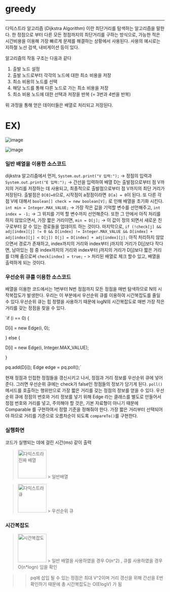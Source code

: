 # greedy

---------------------

  다익스트라 알고리즘 (Dijkstra Algorithm) 이란 최단거리를 탐색하는 알고리즘을 말한다.
한 정점으로 부터 다른 모든 정점까지의 최단거리를 구하는 방식으로, 가능한 적은 시간비용을 이용해 가장 빠르게 문제를 해결하는 상황에서 사용된다. 사용의 예시로는 지하철 노선 검색, 내비게이션 등이 있다.

  알고리즘의 작동 구조는 다음과 같다


1. 출발 노드 설정
2. 출발 노드로부터 각각의 노드에 대한 최소 비용을 저장
3. 최소 비용의 노드를 선택
4. 해당 노드를 통해 다른 노드로 가는 최소 비용을 저장
5. 최소 비용 노드에 대한 선택과 저장을 반복 (= 3번과 4번을 반복)

위 과정을 통해 얻은 데이터들은 배열로 처리되고 저장된다. 

# EX)
![image](https://user-images.githubusercontent.com/80773617/113661742-9ebe1f00-96e1-11eb-8e88-cb0144fde3ce.png)

![image](https://user-images.githubusercontent.com/80773617/113661787-b4334900-96e1-11eb-89ab-3d569dc23ed7.png)

### 일반 배열을 이용한 소스코드

dijkstra 알고리즘에서 먼저,
`System.out.print("V 입력:");` -> 정점의 입력과 `System.out.print("E 입력:");` -> 간선을 입력하여 배열 D는 출발점으로부터 점 V까지의 거리를 저장하는 데 사용되고, 최종적으로 출발점으로부터 점 V까지의 최단 거리가 저장된다. 출발점은 `D[0]=0`으로, 시작점이 a정점이라면` D[a] = 0`이 된다. 또 다른 각 점 V에 대해서 `boolean[] check = new boolean[V];` 로 인해 배열을 초기화 시킨다. 
`int min = Integer.MAX_VALUE;` -> 가장 작은 값을 기억할 변수를 선언해주고, `int index = -1;` -> 그 위치를 기억 할 변수까지 선언해준다. 또한 그 안에서 아직 처리를 하지 않았으면서, 가장 짧은 거리이면, `min = D[j];` -> 이 값이 정의 되면서 새로운 친구로부터 갈 수 있는 경로들을 업데이트 하는 것이다. 
마지막으로, 
`if (!check[j] && adj[index][j] != 0 && D[index] != Integer.MAX_VALUE && D[index] + adj[index][j] < D[j]) D[j] = D[index] + adj[index][j];`
아직 처리하지 않았으면서 경로가 존재하고, index까지의 거리와 index부터 j까지의 거리가 D[j]보다 작다면, 남아있는 점 중 index까지의 거리와 index부터 j까지의 거리가 D[j]보다 짧은 거리를 더해 줌으로써 `check[index] = true;` - > 처리된 배열로 체크 할수 있고, 배열을 출력하게 되는 것이다.

### 우선순위 큐를 이용한 소스코드

배열을 이용한 코드에서는 1번부터 N번 정점까지 모든 정점을 매번 탐색하므로 N의 시작복잡도가 발생한다. 우리는 이 부분에서 우선순위 큐를 이용하여 시간복잡도를 줄일 수 있다.우선순위 큐는 힙 정렬을 사용하기 때문에 logN의 시간복잡도로 매번 가장 작은 거리를 갖는 정점을 찾을 수 있다.

`if (i == 0) { 


D[i] = new Edge(i, 0);

 } else { 

D[i] = new Edge(i, Integer.MAX_VALUE);

 }
 
 pq.add(D[i]);
Edge edge = pq.poll();`

현재 정점과 인접한 정점들을 갱신시키고 나서, 정점과 거리 정보를 우선순위 큐에 넣어준다. 그러면 우선순위 큐에는 check가 false인 정점들의 정보가 담기게 된다. `poll()` 메서드를 호출하는 행위만으로 가장 짧은 거리를 갖는 정점의 정보를 얻을 수 있다.
우선순위 큐에 정점의 번호와 거리 정보를 넣기 위해 Edge 라는 클래스를 별도로 만들어서 정점 번호와 거리를 넣고, 주의해야 할 것은, 기본 자료형이 아니기 때문에 Comparable 를 구현하여서 정렬 기준을 정해줘야 한다. 가장 짧은 거리부터 선택되어야 하므로 거리를 기준으로 오름차순이 되도록 `compareTo()`를 구현한다.

















### 실행화면


코드가 실행되는 데에 걸린 시간(ms) 같이 출력


> <img width="90" alt="다익스트라 진짜 배열" src="https://user-images.githubusercontent.com/51106969/113662249-b1852380-96e2-11eb-8a3f-7f77b6d14b03.PNG">
>> 일반배열

> <img width="90" alt="다익스트라 큐" src="https://user-images.githubusercontent.com/51106969/113662255-b4801400-96e2-11eb-9c11-23559759b8e5.PNG">
>> 우선순위 큐

### 시간복잡도

> <img width="90" alt="시간복잡도" src="https://user-images.githubusercontent.com/51106969/113662260-b649d780-96e2-11eb-8e99-4fdd47c3cdf9.PNG">
>> 일반 배열을 사용하였을 경우 O(n^2) , 큐를 사용하였을 경우 O(n*logn) 임을 확인

>> pq에 삽입 될 수 있는 정점은 최대 V^2이며 거리 갱신을 위해 간선을 E번 확인하기 때문에 총 시간복잡도는 O(ElogV) 가 됨 
